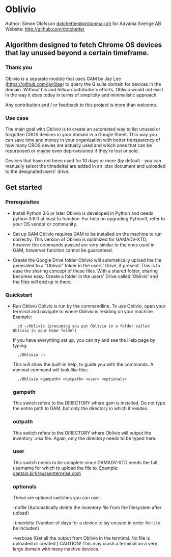 # Oblivio
Author: Simon Olofsson
dotchetter@protonmail.ch for Advania Sverige AB
Website: http://github.com/dotchetter

## Algorithm designed to fetch Chrome OS devices that lay unused beyond a certain timeframe. 

### Thank you 
Oblivio is a separate module that uses GAM by Jay Lee (https://github.com/jay0lee) to query the G suite domain for devices in the domain. Without his and fellow contributor's efforts, Oblivio would not exist in the way it does today in terms of simplicity and minimalistic approach. 

Any contribution and / or feedback to this project is more than welcome.

### Use case
The main goal with Oblivio is to create an automated way to list unused or forgotten CROS devices in your domain in a Google Sheet. This way you can save time and money in your organization with better transparency of how many CROS devies are actually used and which ones that can be repurposed or maybe even deprovisioned if they're lost or sold. 

Devices that have not been used for 10 days or more (by default - you can manually select the timedelta)
are added in an .xlsx document and uploaded to the designated users' drive.  

## Get started

### Prerequisites

* Install Python 3.6 or later
	Oblivio is developed in Python and needs python 3.6.0 at least to function.
	For help on upgrading Python3, refer to your OS vendor or community.

* Set up GAM
	Oblivio requires GAM to be installed on the machine to run correctly.
	This version of Oblivio is optimized for GAMADV-XTD, however the commands
	passed are very similar to the ones used in GAM, howerver function cannot be guaranteed.

* Create the Google Drive folder
	Oblivio will automatically upload the file generated to a "Oblivio" folder in 
	the users' Drive, if present. This is to ease the sharing concept of these files. With
	a shared folder, sharing becomes easy. Create a folder in the users' Drive called 'Oblivio'
	and the files will end up in there.

### Quickstart

* Run Oblivio
	Oblivio is run by the commandline. To use Oblivio, open your terminal and navigate
	to where Oblivio is residing on your machine. Example: 

		cd ~/Oblivio (presuming you put Oblivio in a folder called Oblivio in your Home folder)

	If you have everything set up, you can try and see the Help page by typing:

		./Oblivio -h

	This will show the built-in help, to guide you with the commands.
	A minimal command will look like this:

		./Oblivio <gampath> <outpath> <user> <optionals>

	### gampath
	This switch refers to the DIRECTORY where gam is installed. Do not type the entire path
	to GAM, but only the directory in which it resides.

	### outpath
	This switch refers to the DIRECTORY where Oblivio will output the inventory .xlsx file.		Again, only the directory needs to be typed here.

	### user
	This switch needs to be complete since GAMADV-XTD needs the full username for which 
	to upload the file to. Example: captain.kirk@ussenterprise.com

	### optionals
	These are optional switches you can use:
	
	-nofile (Automatically delete the inventory file from the filesystem after upload)
	
	-timedelta (Number of days for a device to lay unused in order for it to be included)
	
	-verbose (Get all the output from Oblivio in the terminal. No file is uploaded or created.)
	CAUTION! This may crash a terminal on a very large domain with many inactive devices.
